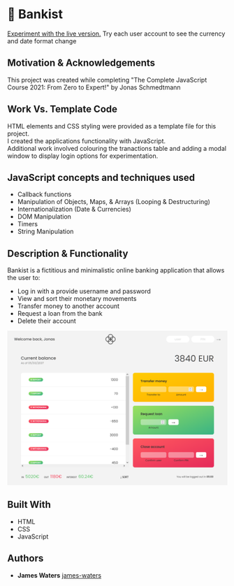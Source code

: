 # 💸 Bankist
[Experiment with the live version.](https://waters1993.github.io/javascript-bankist/) Try each user account to see the currency and date format change

## Motivation & Acknowledgements
This project was created while completing "The Complete JavaScript Course 2021: From Zero to Expert!" by Jonas Schmedtmann

## Work Vs. Template Code
HTML elements and CSS styling were provided as a template file for this project.<br>
I created the applications functionality with JavaScript.<br>
Additional work involved colouring the tranactions table and adding a modal window to display login options for experimentation. 

## JavaScript concepts and techniques used
- Callback functions<br>
- Manipulation of Objects, Maps, & Arrays (Looping & Destructuring)<br>
- Internationalization (Date & Currencies)<br>
- DOM Manipulation<br>
- Timers<br>
- String Manipulation<br>



## Description & Functionality

Bankist is a fictitious and minimalistic online banking application that allows the user to:

- Log in with a provide username and password
- View and sort their monetary movements
- Transfer money to another account
- Request a loan from the bank
- Delete their account

<img src="./images/login2.PNG" alt="landingPage" width="800"/>

## Built With

- HTML
- CSS
- JavaScript

## Authors

- **James Waters**
  [james-waters](https://www.james-waters.com/)
